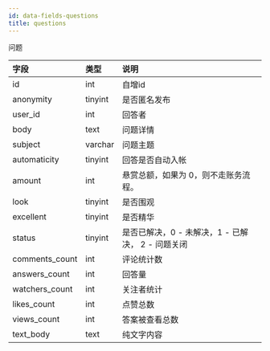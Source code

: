 ```yaml
---
id: data-fields-questions
title: questions
---
```


问题

| 字段 | 类型 | 说明 |
| :- | :- | :- |
| id | int | 自增id |
| anonymity | tinyint | 是否匿名发布 |
| user_id | int | 回答者 |
| body | text | 问题详情 |
| subject | varchar | 问题主题 |
| automaticity | tinyint | 回答是否自动入帐 |
| amount | int | 悬赏总额，如果为 0，则不走账务流程。 |
| look | tinyint | 是否围观 |
| excellent | tinyint | 是否精华 |
| status | tinyint | 是否已解决，0 - 未解决，1 - 已解决， 2 - 问题关闭|
| comments_count | int | 评论统计数 |
| answers_count | int | 回答量 |
| watchers_count| int | 关注者统计 |
| likes_count | int | 点赞总数 |
| views_count | int | 答案被查看总数 |
| text_body | text | 纯文字内容 |
